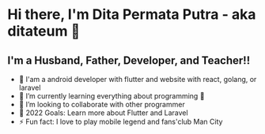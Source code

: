 # Hi there, I'm Dita Permata Putra - aka ditateum 👋 

## I'm a Husband, Father, Developer, and Teacher!!

- 🔭 I'am a android developer with flutter and website with react, golang, or laravel
- 🌱 I’m currently learning everything about programming 🤣
- 👯 I’m looking to collaborate with other programmer
- 🥅 2022 Goals: Learn more about Flutter and Laravel
- ⚡ Fun fact: I love to play mobile legend and fans'club Man City
